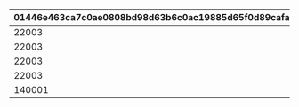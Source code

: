 |01446e463ca7c0ae0808bd98d63b6c0ac19885d65f0d89cafab025f00dfaedea|6ba2e41cdb567b944d142343079ca1242ed6acbd6f4c1a2e335765ebb2b68c17|184299ca9f378807c4cdee96f31fdb5432ac95b4c55d813824bdb7f807a328be|8b318b984c4fc29fa71c914f4671bf04c3ced31708f48249067a017dd8105892|923bf625e5eb66ad59a2fe4b99cb2106ad6bb1670ec73b2961fbc403d2c52055|5b1a7f7a98103dcd7de22d0f732faf710dcba2df702937e056f2fcc055391b60|56cc0b366cfb843d6685d547146555752d575b7537aa9ed1ea2377d25a0b8dbe|81b9b6550ccf7427ef50609487a02762a9282245c0079f38bf7a66e75e7c707b|a89dd92428800166b12cf9a194b007151c8b52f63f4410f2ce4e91e139e226bd|7023ade8c5ea63535f6277a18093b854b22ce34b1e3edcdea1ade72f0cf6171a|d62371c3067b562ab7ad278a6afb39c17851fc04fbd23f328372ad02b6b47fd6|2aebb592b479c0116557e8a84296c17554340e3a224e2e54d4ed0e2ec1cfd27e|
| --- | --- | --- | --- | --- | --- | --- | --- | --- | --- | --- | --- |
|22003|0|1001|1|10011|20003|50003|23001|0|94002|804100101|1|
|22003|1|1002|4|10021|91002|50003|23001|1|94002|804100201|1|
|22003|1|1003|7|10031|91002|50003|23001|4|94002|804100301|1|
|22003|1|1004|10|10040|91002|50003|23001|7|94002|0|0|
|140001|0|1005|11|10050|4104402|21953|25021|10|91002|0|0|